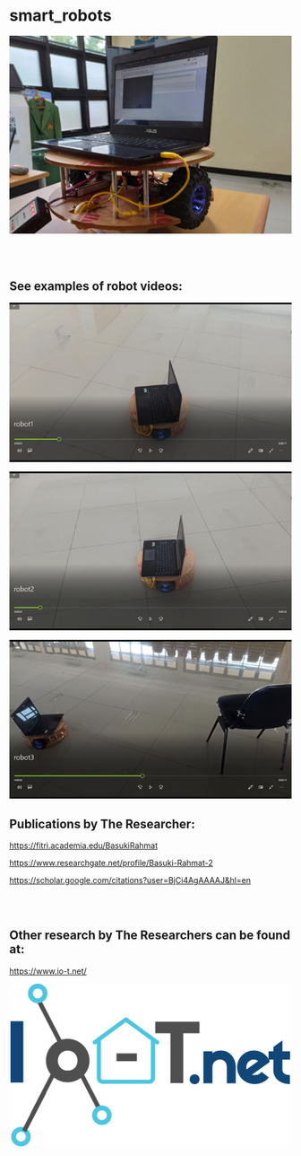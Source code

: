 # smart_robots



<p align="center">
  <img src="https://github.com/bsrahmat/smart_robots/blob/main/robot1.jpg" alt="" class="img-responsive" width="700">
</p>

<br>
</br>

## See examples of robot videos:

[![Watch the video](https://github.com/bsrahmat/smart_robots/blob/main/robot2.jpg)](https://youtu.be/s7ptLZs9MbE)

[![Watch the video](https://github.com/bsrahmat/smart_robots/blob/main/robot2a.jpg)](https://youtu.be/FO0yXKBMIRo)

[![Watch the video](https://github.com/bsrahmat/smart_robots/blob/main/robot3a.jpg)](https://youtu.be/oXT61djHDEA)




## Publications by The Researcher:

https://fitri.academia.edu/BasukiRahmat

https://www.researchgate.net/profile/Basuki-Rahmat-2

https://scholar.google.com/citations?user=BjCi4AgAAAAJ&hl=en

<br>
</br>


## Other research by The Researchers can be found at:

https://www.io-t.net/

<p align="center">
<a href="https://www.io-t.net/" target="_blank"><img src="https://github.com/bsrahmat/robot-bnu/blob/main/iot.png" alt="" class="img-responsive" width="500">
</a>
</p>



